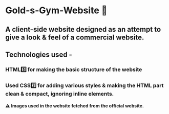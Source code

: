 # Gold-s-Gym-Website 💪
## A client-side website designed as an attempt to give a look & feel of a commercial website.
## Technologies used - 
### HTML5️⃣ for making the basic structure of the website
### Used CSS3️⃣ for adding various styles & making the HTML part clean & compact, ignoring inline elements.

#### ⚠ Images used in the website fetched from the official website.
